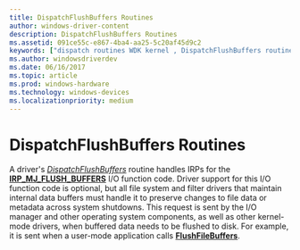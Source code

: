 ```yaml
---
title: DispatchFlushBuffers Routines
author: windows-driver-content
description: DispatchFlushBuffers Routines
ms.assetid: 091ce55c-e867-4ba4-aa25-5c20af45d9c2
keywords: ["dispatch routines WDK kernel , DispatchFlushBuffers routine", "DispatchFlushBuffers routine", "IRP_MJ_FLUSH_BUFFERS I/O function code", "flush buffers dispatch routines WDK kernel"]
ms.author: windowsdriverdev
ms.date: 06/16/2017
ms.topic: article
ms.prod: windows-hardware
ms.technology: windows-devices
ms.localizationpriority: medium
---
```


# DispatchFlushBuffers Routines





A driver's [*DispatchFlushBuffers*](https://msdn.microsoft.com/library/windows/hardware/ff543314) routine handles IRPs for the [**IRP\_MJ\_FLUSH\_BUFFERS**](https://msdn.microsoft.com/library/windows/hardware/ff550760) I/O function code. Driver support for this I/O function code is optional, but all file system and filter drivers that maintain internal data buffers must handle it to preserve changes to file data or metadata across system shutdowns. This request is sent by the I/O manager and other operating system components, as well as other kernel-mode drivers, when buffered data needs to be flushed to disk. For example, it is sent when a user-mode application calls [**FlushFileBuffers**](https://msdn.microsoft.com/library/windows/desktop/aa364439).

 

 




